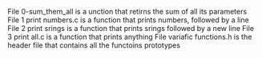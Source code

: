 File 0-sum_them_all is a unction that retirns the sum of all its parameters
File 1 print numbers.c is a function that prints numbers, followed by a line
File 2 print srings is a function that prints srings followed by a new line
File 3 print all.c is a function that prints anything
File variafic functions.h is the header file that contains all the functoins prototypes
